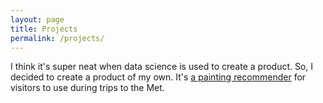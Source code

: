 ```yaml
---
layout: page
title: Projects
permalink: /projects/ 
---
```


I think it's super neat when data science is used to create a product. So, I decided to create a product of my own. It's [a painting recommender](https://github.com/cchen181/painting_recommender_for_Met) for visitors to use during trips to the Met.
